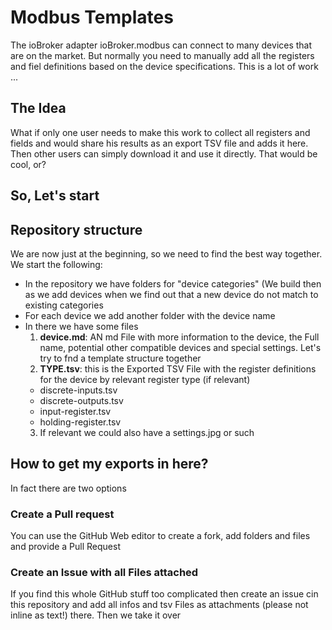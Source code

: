 # Modbus Templates

The ioBroker adapter ioBroker.modbus can connect to many devices that are on the market. But normally you need to manually add all the registers and fiel definitions based on the device specifications. This is a lot of work ...

## The Idea
What if only one user needs to make this work to collect all registers and fields and would share his results as an export TSV file and adds it here. Then other users can simply download it and use it directly. That would be cool, or?

## So, Let's start


## Repository structure

We are now just at the beginning, so we need to find the best way together.
We start the following:
* In the repository we have folders for "device categories" (We build then as we add devices when we find out that a new device do not match to existing categories
* For each device we add another folder with the device name
* In there we have some files
  1. **device.md**: AN md File with more information to the device, the Full name, potential other compatible devices and special settings. Let's try to fnd a template structure together
  2. **TYPE.tsv**: this is the Exported TSV File with the register definitions for the device by relevant register type (if relevant)
    * discrete-inputs.tsv
    * discrete-outputs.tsv
    * input-register.tsv
    * holding-register.tsv
  3. If relevant we could also have a settings.jpg or such

## How to get my exports in here?
In fact there are two options

### Create a Pull request
You can use the GitHub Web editor to create a fork, add folders and files and provide a Pull Request

### Create an Issue with all Files attached
If you find this whole GitHub stuff too complicated then create an issue cin this repository and add all infos and tsv Files as attachments (please not inline as text!) there. Then we take it over
